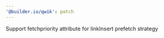 ```yaml
---
'@builder.io/qwik': patch
---
```


Support fetchpriority attribute for linkInsert prefetch strategy

